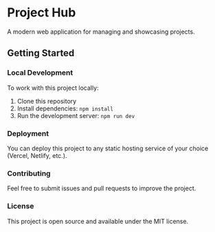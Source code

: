 # Project Hub

A modern web application for managing and showcasing projects.

## Getting Started

### Local Development

To work with this project locally:

1. Clone this repository
2. Install dependencies: `npm install`
3. Run the development server: `npm run dev`

### Deployment

You can deploy this project to any static hosting service of your choice (Vercel, Netlify, etc.).

### Contributing

Feel free to submit issues and pull requests to improve the project.

### License

This project is open source and available under the MIT license.

